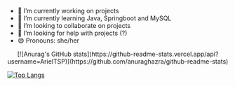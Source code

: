 - 🔭 I’m currently working on projects
- 🌱 I’m currently learning Java, Springboot and MySQL
- 👯 I’m looking to collaborate on projects
- 🤔 I’m looking for help with projects (?)
- 😄 Pronouns: she/her

<!--
**ArielTSP/ArielTSP** is a ✨ _special_ ✨ repository because its `README.md` (this file) appears on your GitHub profile.

Here are some ideas to get you started:

- 🔭 I’m currently working on ...
- 🌱 I’m currently learning ...
- 👯 I’m looking to collaborate on ...
- 🤔 I’m looking for help with ...
- 💬 Ask me about ...
- 📫 How to reach me: ...
- 😄 Pronouns: ...
- ⚡ Fun fact: ...
-->
<p align="center">
[![Anurag's GitHub stats](https://github-readme-stats.vercel.app/api?username=ArielTSP)](https://github.com/anuraghazra/github-readme-stats)

[![Top Langs](https://github-readme-stats.vercel.app/api/top-langs/?username=ArielTSP)](https://github.com/anuraghazra/github-readme-stats)

</p>
